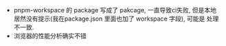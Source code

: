 * pnpm-workspace 的 package 写成了 pakcage, 一直导致ci失败, 但是本地居然没有提示(我在package.json 里面也加了 workspace 字段), 可能是 处理不一致.
* 浏览器的性能分析确实不错